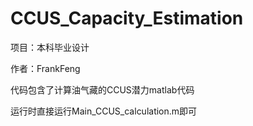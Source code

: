 # CCUS_Capacity_Estimation
项目：本科毕业设计 

作者：FrankFeng

代码包含了计算油气藏的CCUS潜力matlab代码

运行时直接运行Main_CCUS_calculation.m即可
